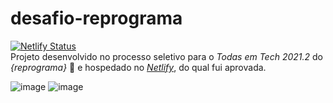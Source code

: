 # desafio-reprograma
[![Netlify Status](https://api.netlify.com/api/v1/badges/b1d67b8b-ee2f-49f9-939f-f916ac53fd77/deploy-status)](https://app.netlify.com/sites/calculadorareprograma-analia/deploys)  
Projeto desenvolvido no processo seletivo para o _Todas em Tech 2021.2_ do _{reprograma}_ 💜 e hospedado no [_Netlify_](https://calculadorareprograma-analia.netlify.app), do qual fui aprovada.

![image](https://github.com/analiavictoria/desafio-reprograma/assets/58526878/231bbae5-23f7-4530-a2c5-c01c673f1c92)
![image](https://github.com/analiavictoria/desafio-reprograma/assets/58526878/7a2129e9-e0c2-4ca5-a82d-282bad21ab28)
